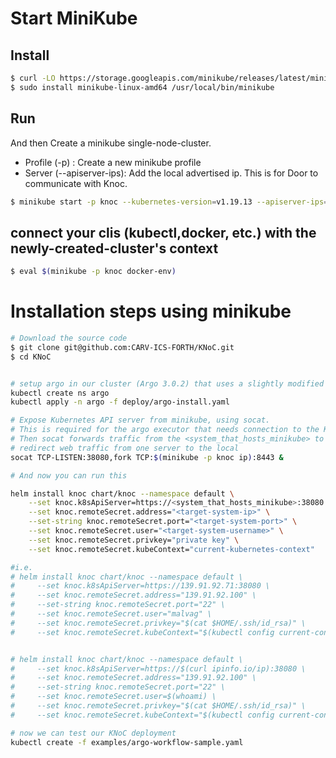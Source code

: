 
# Start MiniKube

## Install
```bash
$ curl -LO https://storage.googleapis.com/minikube/releases/latest/minikube-linux-amd64
$ sudo install minikube-linux-amd64 /usr/local/bin/minikube
```

## Run
And then Create a minikube single-node-cluster.
- Profile (-p) : Create a new minikube profile
- Server (--apiserver-ips): Add the local advertised ip. This is for Door to communicate with Knoc.

```bash
$ minikube start -p knoc --kubernetes-version=v1.19.13 --apiserver-ips=$(curl ipinfo.io/ip)
```

## connect your clis (kubectl,docker, etc.) with the newly-created-cluster's context
```bash
$ eval $(minikube -p knoc docker-env) 
```
  
    
# Installation steps using minikube
```bash
# Download the source code
$ git clone git@github.com:CARV-ICS-FORTH/KNoC.git
$ cd KNoC


# setup argo in our cluster (Argo 3.0.2) that uses a slightly modified version of k8sapi-executor
kubectl create ns argo
kubectl apply -n argo -f deploy/argo-install.yaml

# Expose Kubernetes API server from minikube, using socat. 
# This is required for the argo executor that needs connection to the K8s Api server
# Then socat forwards traffic from the <system_that_hosts_minikube> to the ip of minikube
# redirect web traffic from one server to the local
socat TCP-LISTEN:38080,fork TCP:$(minikube -p knoc ip):8443 &

# And now you can run this

helm install knoc chart/knoc --namespace default \
    --set knoc.k8sApiServer=https://<system_that_hosts_minikube>:38080 \
    --set knoc.remoteSecret.address="<target-system-ip>" \
    --set-string knoc.remoteSecret.port="<target-system-port>" \
    --set knoc.remoteSecret.user="<target-system-username>" \
    --set knoc.remoteSecret.privkey="private key" \
    --set knoc.remoteSecret.kubeContext="current-kubernetes-context"

#i.e.
# helm install knoc chart/knoc --namespace default \
#     --set knoc.k8sApiServer=https://139.91.92.71:38080 \
#     --set knoc.remoteSecret.address="139.91.92.100" \
#     --set-string knoc.remoteSecret.port="22" \
#     --set knoc.remoteSecret.user="malvag" \
#     --set knoc.remoteSecret.privkey="$(cat $HOME/.ssh/id_rsa)" \
#     --set knoc.remoteSecret.kubeContext="$(kubectl config current-context)"


# helm install knoc chart/knoc --namespace default \
#     --set knoc.k8sApiServer=https://$(curl ipinfo.io/ip):38080 \
#     --set knoc.remoteSecret.address="139.91.92.100" \
#     --set-string knoc.remoteSecret.port="22" \
#     --set knoc.remoteSecret.user=$(whoami) \
#     --set knoc.remoteSecret.privkey="$(cat $HOME/.ssh/id_rsa)" \
#     --set knoc.remoteSecret.kubeContext="$(kubectl config current-context)"

# now we can test our KNoC deployment
kubectl create -f examples/argo-workflow-sample.yaml
```
